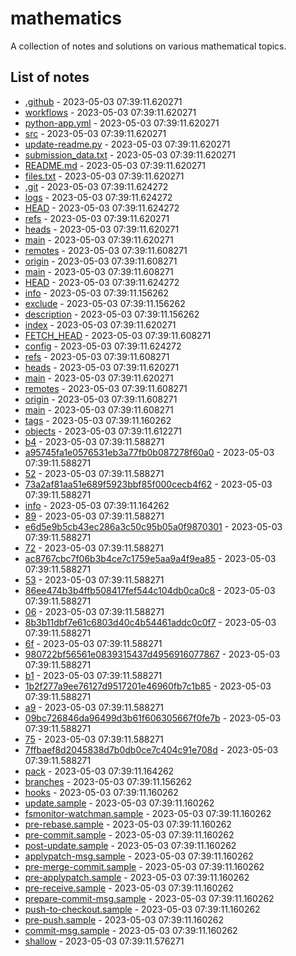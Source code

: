 # mathematics
A collection of notes and solutions on various mathematical topics.

## List of notes
- [.github](./.github) - 2023-05-03 07:39:11.620271
- [workflows](./.github/workflows) - 2023-05-03 07:39:11.620271
- [python-app.yml](./.github/workflows/python-app.yml) - 2023-05-03 07:39:11.620271
- [src](./.github/src) - 2023-05-03 07:39:11.620271
- [update-readme.py](./.github/src/update-readme.py) - 2023-05-03 07:39:11.620271
- [submission_data.txt](./submission_data.txt) - 2023-05-03 07:39:11.620271
- [README.md](./README.md) - 2023-05-03 07:39:11.620271
- [files.txt](./files.txt) - 2023-05-03 07:39:11.620271
- [.git](./.git) - 2023-05-03 07:39:11.624272
- [logs](./.git/logs) - 2023-05-03 07:39:11.624272
- [HEAD](./.git/logs/HEAD) - 2023-05-03 07:39:11.624272
- [refs](./.git/logs/refs) - 2023-05-03 07:39:11.620271
- [heads](./.git/logs/refs/heads) - 2023-05-03 07:39:11.620271
- [main](./.git/logs/refs/heads/main) - 2023-05-03 07:39:11.620271
- [remotes](./.git/logs/refs/remotes) - 2023-05-03 07:39:11.608271
- [origin](./.git/logs/refs/remotes/origin) - 2023-05-03 07:39:11.608271
- [main](./.git/logs/refs/remotes/origin/main) - 2023-05-03 07:39:11.608271
- [HEAD](./.git/HEAD) - 2023-05-03 07:39:11.624272
- [info](./.git/info) - 2023-05-03 07:39:11.156262
- [exclude](./.git/info/exclude) - 2023-05-03 07:39:11.156262
- [description](./.git/description) - 2023-05-03 07:39:11.156262
- [index](./.git/index) - 2023-05-03 07:39:11.620271
- [FETCH_HEAD](./.git/FETCH_HEAD) - 2023-05-03 07:39:11.608271
- [config](./.git/config) - 2023-05-03 07:39:11.624272
- [refs](./.git/refs) - 2023-05-03 07:39:11.608271
- [heads](./.git/refs/heads) - 2023-05-03 07:39:11.620271
- [main](./.git/refs/heads/main) - 2023-05-03 07:39:11.620271
- [remotes](./.git/refs/remotes) - 2023-05-03 07:39:11.608271
- [origin](./.git/refs/remotes/origin) - 2023-05-03 07:39:11.608271
- [main](./.git/refs/remotes/origin/main) - 2023-05-03 07:39:11.608271
- [tags](./.git/refs/tags) - 2023-05-03 07:39:11.160262
- [objects](./.git/objects) - 2023-05-03 07:39:11.612271
- [b4](./.git/objects/b4) - 2023-05-03 07:39:11.588271
- [a95745fa1e0576531eb3a77fb0b087278f60a0](./.git/objects/b4/a95745fa1e0576531eb3a77fb0b087278f60a0) - 2023-05-03 07:39:11.588271
- [52](./.git/objects/52) - 2023-05-03 07:39:11.588271
- [73a2af81aa51e689f5923bbf85f000cecb4f62](./.git/objects/52/73a2af81aa51e689f5923bbf85f000cecb4f62) - 2023-05-03 07:39:11.588271
- [info](./.git/objects/info) - 2023-05-03 07:39:11.164262
- [89](./.git/objects/89) - 2023-05-03 07:39:11.588271
- [e6d5e9b5cb43ec286a3c50c95b05a0f9870301](./.git/objects/89/e6d5e9b5cb43ec286a3c50c95b05a0f9870301) - 2023-05-03 07:39:11.588271
- [72](./.git/objects/72) - 2023-05-03 07:39:11.588271
- [ac8767cbc7f06b3b4ce7c1759e5aa9a4f9ea85](./.git/objects/72/ac8767cbc7f06b3b4ce7c1759e5aa9a4f9ea85) - 2023-05-03 07:39:11.588271
- [53](./.git/objects/53) - 2023-05-03 07:39:11.588271
- [86ee474b3b4ffb508417fef544c104db0ca0c8](./.git/objects/53/86ee474b3b4ffb508417fef544c104db0ca0c8) - 2023-05-03 07:39:11.588271
- [06](./.git/objects/06) - 2023-05-03 07:39:11.588271
- [8b3b11dbf7e61c6803d40c4b54461addc0c0f7](./.git/objects/06/8b3b11dbf7e61c6803d40c4b54461addc0c0f7) - 2023-05-03 07:39:11.588271
- [6f](./.git/objects/6f) - 2023-05-03 07:39:11.588271
- [980722bf56561e0839315437d4956916077867](./.git/objects/6f/980722bf56561e0839315437d4956916077867) - 2023-05-03 07:39:11.588271
- [b1](./.git/objects/b1) - 2023-05-03 07:39:11.588271
- [1b2f277a9ee76127d9517201e46960fb7c1b85](./.git/objects/b1/1b2f277a9ee76127d9517201e46960fb7c1b85) - 2023-05-03 07:39:11.588271
- [a9](./.git/objects/a9) - 2023-05-03 07:39:11.588271
- [09bc726846da96499d3b61f606305667f0fe7b](./.git/objects/a9/09bc726846da96499d3b61f606305667f0fe7b) - 2023-05-03 07:39:11.588271
- [75](./.git/objects/75) - 2023-05-03 07:39:11.588271
- [7ffbaef8d2045838d7b0db0ce7c404c91e708d](./.git/objects/75/7ffbaef8d2045838d7b0db0ce7c404c91e708d) - 2023-05-03 07:39:11.588271
- [pack](./.git/objects/pack) - 2023-05-03 07:39:11.164262
- [branches](./.git/branches) - 2023-05-03 07:39:11.156262
- [hooks](./.git/hooks) - 2023-05-03 07:39:11.160262
- [update.sample](./.git/hooks/update.sample) - 2023-05-03 07:39:11.160262
- [fsmonitor-watchman.sample](./.git/hooks/fsmonitor-watchman.sample) - 2023-05-03 07:39:11.160262
- [pre-rebase.sample](./.git/hooks/pre-rebase.sample) - 2023-05-03 07:39:11.160262
- [pre-commit.sample](./.git/hooks/pre-commit.sample) - 2023-05-03 07:39:11.160262
- [post-update.sample](./.git/hooks/post-update.sample) - 2023-05-03 07:39:11.160262
- [applypatch-msg.sample](./.git/hooks/applypatch-msg.sample) - 2023-05-03 07:39:11.160262
- [pre-merge-commit.sample](./.git/hooks/pre-merge-commit.sample) - 2023-05-03 07:39:11.160262
- [pre-applypatch.sample](./.git/hooks/pre-applypatch.sample) - 2023-05-03 07:39:11.160262
- [pre-receive.sample](./.git/hooks/pre-receive.sample) - 2023-05-03 07:39:11.160262
- [prepare-commit-msg.sample](./.git/hooks/prepare-commit-msg.sample) - 2023-05-03 07:39:11.160262
- [push-to-checkout.sample](./.git/hooks/push-to-checkout.sample) - 2023-05-03 07:39:11.160262
- [pre-push.sample](./.git/hooks/pre-push.sample) - 2023-05-03 07:39:11.160262
- [commit-msg.sample](./.git/hooks/commit-msg.sample) - 2023-05-03 07:39:11.160262
- [shallow](./.git/shallow) - 2023-05-03 07:39:11.576271
